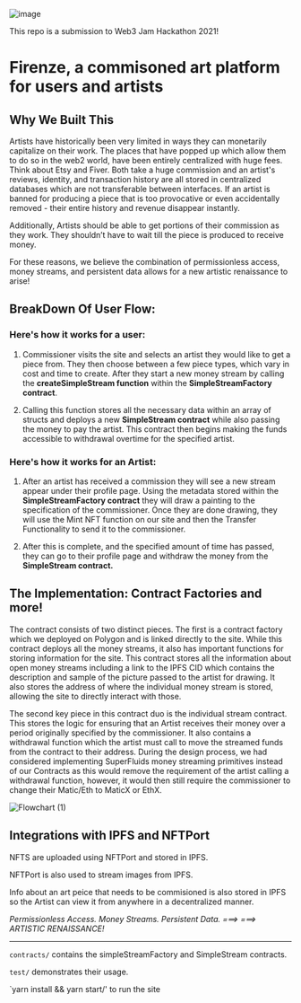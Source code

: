 ![image](https://www.bernardbeneito.com/wp-content/uploads/2018/03/italian-renaissance-wall-art-within-recent-renaissance-art-school-of-athens-philosophy-wall-raphael.jpg)

This repo is a submission to Web3 Jam Hackathon 2021!

# Firenze, a commisoned art platform for users and artists

## Why We Built This 

Artists have historically been very limited in ways they can monetarily capitalize on their work. The places that have popped up which allow them to do so in the web2 world, have been entirely centralized with huge fees. Think about Etsy and Fiver. Both take a huge commission and an artist's reviews, identity, and transaction history are all stored in centralized databases which are not transferable between interfaces. If an artist is banned for producing a piece that is too provocative or even accidentally removed -  their entire history and revenue disappear instantly. 

Additionally, Artists should be able to get portions of their commission as they work. They shouldn’t have to wait till the piece is produced to receive money. 

For these reasons, we believe the combination of permissionless access, money streams, and persistent data allows for a new artistic renaissance to arise!

## BreakDown Of User Flow:

### Here's how it works for a user:
1. Commissioner visits the site and selects an artist they would like to get a piece from. They then choose between a few piece types, which vary in cost and time to create. After they start a new money stream by calling the **createSimpleStream function** within the **SimpleStreamFactory contract**.

2. Calling this function stores all the necessary data within an array of structs and deploys a new **SimpleStream contract** while also passing the money to pay the artist. This contract then begins making the funds accessible to withdrawal overtime for the specified artist.

### Here's how it works for an Artist:

1. After an artist has received a commission they will see a new stream appear under their profile page. Using the metadata stored within the **SimpleStreamFactory contract** they will draw a painting to the specification of the commissioner. Once they are done drawing, they will use the Mint NFT function on our site and then the Transfer Functionality to send it to the commissioner.

2. After this is complete, and the specified amount of time has passed, they can go to their profile page and withdraw the money from the **SimpleStream contract.**

 ## The Implementation: Contract Factories and more!

The contract consists of two distinct pieces. The first is a contract factory which we deployed on Polygon and is linked directly to the site. While this contract deploys all the money streams, it also has important functions for storing information for the site. This contract stores all the information about open money streams including a link to the IPFS CID which contains the description and sample of the picture passed to the artist for drawing. It also stores the address of where the individual money stream is stored, allowing the site to directly interact with those.

The second key piece in this contract duo is the individual stream contract. This stores the logic for ensuring that an Artist receives their money over a period originally specified by the commissioner. It also contains a withdrawal function which the artist must call to move the streamed funds from the contract to their address. During the design process, we had considered implementing SuperFluids money streaming primitives instead of our Contracts as this would remove the requirement of the artist calling a withdrawal function, however, it would then still require the commissioner to change their Matic/Eth to MaticX or EthX.

![Flowchart (1)](https://user-images.githubusercontent.com/914117/142778098-b7f0d2b3-0a0c-4fff-8652-4582cc4f640a.png)

## Integrations with IPFS and NFTPort

NFTS are uploaded using NFTPort and stored in IPFS.

NFTPort is also used to stream images from IPFS.

Info about an art peice that needs to be commisioned is also stored in IPFS so the Artist can view it from anywhere in a decentralized manner.

*Permissionless Access. Money Streams. Persistent Data. ===> ===> ARTISTIC RENAISSANCE!*

----------------------------------------------------------------------------------------

`contracts/` contains the simpleStreamFactory and SimpleStream contracts.

`test/` demonstrates their usage.

`yarn install && yarn start/' to run the site
